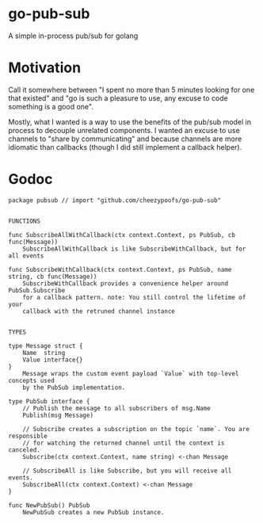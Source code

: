 # go-pub-sub
A simple in-process pub/sub for golang

# Motivation

Call it somewhere between "I spent no more than 5 minutes looking for one that existed" and "go is such a pleasure to use, any excuse to code something is a good one".

Mostly, what I wanted is a way to use the benefits of the pub/sub model in process to decouple unrelated components. I wanted an excuse to use channels to "share by communicating" and because channels are more idiomatic than callbacks (though I did still implement a callback helper).

# Godoc

```
package pubsub // import "github.com/cheezypoofs/go-pub-sub"


FUNCTIONS

func SubscribeAllWithCallback(ctx context.Context, ps PubSub, cb func(Message))
    SubscribeAllWithCallback is like SubscribeWithCallback, but for all events

func SubscribeWithCallback(ctx context.Context, ps PubSub, name string, cb func(Message))
    SubscribeWithCallback provides a convenience helper around PubSub.Subscribe
    for a callback pattern. note: You still control the lifetime of your
    callback with the retruned channel instance


TYPES

type Message struct {
	Name  string
	Value interface{}
}
    Message wraps the custom event payload `Value` with top-level concepts used
    by the PubSub implementation.

type PubSub interface {
	// Publish the message to all subscribers of msg.Name
	Publish(msg Message)

	// Subscribe creates a subscription on the topic `name`. You are responsible
	// for watching the returned channel until the context is canceled.
	Subscribe(ctx context.Context, name string) <-chan Message

	// SubscribeAll is like Subscribe, but you will receive all events.
	SubscribeAll(ctx context.Context) <-chan Message
}

func NewPubSub() PubSub
    NewPubSub creates a new PubSub instance.
```
